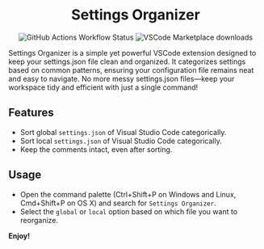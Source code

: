 <h1 align="center">Settings Organizer</h1>

<p align="center">
<img alt="GitHub Actions Workflow Status" src="https://img.shields.io/github/actions/workflow/status/HYP3R00T/settings-organizer/ci.yml?style=for-the-badge&labelColor=%23363a4f&color=%23b7bdf8">
<img alt="VSCode Marketplace downloads" src="https://img.shields.io/visual-studio-marketplace/i/hyperoot.settings-organizer?style=for-the-badge&labelColor=%23363a4f&color=%23b7bdf8">
</p>

Settings Organizer is a simple yet powerful VSCode extension designed to keep your settings.json file clean and organized. It categorizes settings based on common patterns, ensuring your configuration file remains neat and easy to navigate. No more messy settings.json files—keep your workspace tidy and efficient with just a single command!

## Features

- Sort global `settings.json` of Visual Studio Code categorically.
- Sort local `settings.json` of Visual Studio Code categorically.
- Keep the comments intact, even after sorting.

## Usage

- Open the command palette (Ctrl+Shift+P on Windows and Linux, Cmd+Shift+P on OS X) and search for `Settings Organizer`.
- Select the `global` or `local` option based on which file you want to reorganize.

**Enjoy!**
